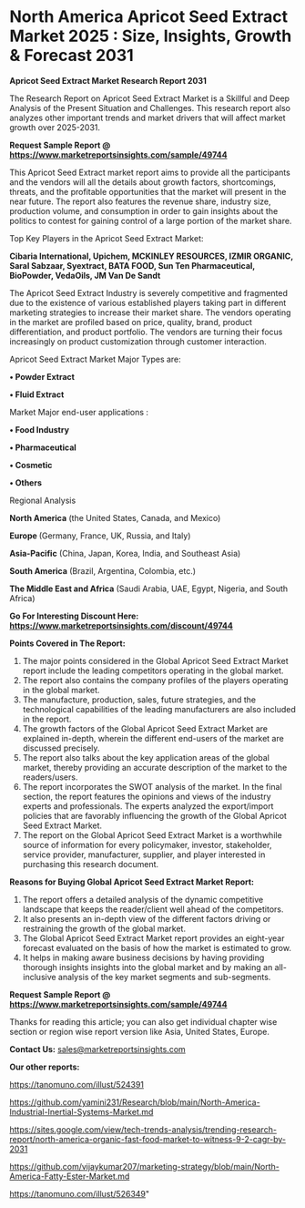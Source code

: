 # North America Apricot Seed Extract Market 2025 : Size, Insights, Growth & Forecast 2031

<strong>Apricot Seed Extract Market Research Report 2031</strong>

The Research Report on Apricot Seed Extract Market is a Skillful and Deep Analysis of the Present Situation and Challenges. This research report also analyzes other important trends and market drivers that will affect market growth over 2025-2031.

<strong>Request Sample Report @ <a href=https://www.marketreportsinsights.com/sample/49744>https://www.marketreportsinsights.com/sample/49744</a></strong>

This Apricot Seed Extract market report aims to provide all the participants and the vendors will all the details about growth factors, shortcomings, threats, and the profitable opportunities that the market will present in the near future. The report also features the revenue share, industry size, production volume, and consumption in order to gain insights about the politics to contest for gaining control of a large portion of the market share.

Top Key Players in the Apricot Seed Extract Market:

<strong>Cibaria International, Upichem, MCKINLEY RESOURCES, IZMIR ORGANIC, Saral Sabzaar, Syextract, BATA FOOD, Sun Ten Pharmaceutical, BioPowder, VedaOils, JM Van De Sandt</strong>

The Apricot Seed Extract Industry is severely competitive and fragmented due to the existence of various established players taking part in different marketing strategies to increase their market share. The vendors operating in the market are profiled based on price, quality, brand, product differentiation, and product portfolio. The vendors are turning their focus increasingly on product customization through customer interaction.

Apricot Seed Extract Market Major Types are:

<strong>•  Powder Extract

•  Fluid Extract</strong>

Market Major end-user applications :

<strong>•  Food Industry

•  Pharmaceutical

•  Cosmetic

•  Others</strong>

Regional Analysis

</u><strong><b>North America</b></strong> (the United States, Canada, and Mexico)

<strong><b>Europe </b></strong>(Germany, France, UK, Russia, and Italy)

<strong><b>Asia-Pacific</b></strong> (China, Japan, Korea, India, and Southeast Asia)

<strong><b>South America</b></strong> (Brazil, Argentina, Colombia, etc.)

<strong><b>The Middle East and Africa</b></strong> (Saudi Arabia, UAE, Egypt, Nigeria, and South Africa)

<strong>Go For Interesting Discount Here: <a href=https://www.marketreportsinsights.com/discount/49744>https://www.marketreportsinsights.com/discount/49744</a></strong>

<strong>Points Covered in The Report:</strong>
<ol>
  <li>The major points considered in the Global Apricot Seed Extract Market report include the leading competitors operating in the global market.</li>
  <li>The report also contains the company profiles of the players operating in the global market.</li>
  <li>The manufacture, production, sales, future strategies, and the technological capabilities of the leading manufacturers are also included in the report.</li>
  <li>The growth factors of the Global Apricot Seed Extract Market are explained in-depth, wherein the different end-users of the market are discussed precisely.</li>
  <li>The report also talks about the key application areas of the global market, thereby providing an accurate description of the market to the readers/users.</li>
  <li>The report incorporates the SWOT analysis of the market. In the final section, the report features the opinions and views of the industry experts and professionals. The experts analyzed the export/import policies that are favorably influencing the growth of the Global Apricot Seed Extract Market.</li>
  <li>The report on the Global Apricot Seed Extract Market is a worthwhile source of information for every policymaker, investor, stakeholder, service provider, manufacturer, supplier, and player interested in purchasing this research document.</li>
</ol>
<strong>Reasons for Buying Global Apricot Seed Extract Market Report:</strong>

<ol>
  <li>The report offers a detailed analysis of the dynamic competitive landscape that keeps the reader/client well ahead of the competitors.</li>
  <li>It also presents an in-depth view of the different factors driving or restraining the growth of the global market.</li>
  <li>The Global Apricot Seed Extract Market report provides an eight-year forecast evaluated on the basis of how the market is estimated to grow.</li>
  <li>It helps in making aware business decisions by having providing thorough insights insights into the global market and by making an all-inclusive analysis of the key market segments and sub-segments.</li>
</ol>
<strong>Request Sample Report @ <a href=https://www.marketreportsinsights.com/sample/49744>https://www.marketreportsinsights.com/sample/49744</a></strong>


Thanks for reading this article; you can also get individual chapter wise section or region wise report version like Asia, United States, Europe.

<strong>Contact Us:</strong>
sales@marketreportsinsights.com

<strong>Our other reports:</strong>

<a href=https://tanomuno.com/illust/524391>https://tanomuno.com/illust/524391</a>

<a href=https://github.com/yamini231/Research/blob/main/North-America-Industrial-Inertial-Systems-Market.md>https://github.com/yamini231/Research/blob/main/North-America-Industrial-Inertial-Systems-Market.md</a>

<a href=https://sites.google.com/view/tech-trends-analysis/trending-research-report/north-america-organic-fast-food-market-to-witness-9-2-cagr-by-2031>https://sites.google.com/view/tech-trends-analysis/trending-research-report/north-america-organic-fast-food-market-to-witness-9-2-cagr-by-2031</a>

<a href=https://github.com/vijaykumar207/marketing-strategy/blob/main/North-America-Fatty-Ester-Market.md>https://github.com/vijaykumar207/marketing-strategy/blob/main/North-America-Fatty-Ester-Market.md</a>

<a href=https://tanomuno.com/illust/526349>https://tanomuno.com/illust/526349</a>"
